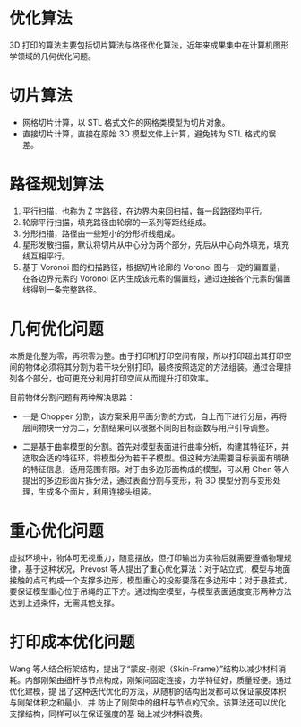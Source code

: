 # 优化算法

3D 打印的算法主要包括切片算法与路径优化算法，近年来成果集中在计算机图形学领域的几何优化问题。

# 切片算法

- 网格切片计算，以 STL 格式文件的网格类模型为切片对象。
- 直接切片计算，直接在原始 3D 模型文件上计算，避免转为 STL 格式的误差。

# 路径规划算法

1. 平行扫描，也称为 Z 字路径，在边界内来回扫描，每一段路径均平行。
2. 轮廓平行扫描，填充路径由轮廓的一系列等距线组成。
3. 分形扫描，路径由一些短小的分形析线组成。
4. 星形发散扫描，默认将切片从中心分为两个部分，先后从中心向外填充，填充线互相平行。
5. 基于 Voronoi 图的扫描路径，根据切片轮廓的 Voronoi 图与一定的偏置量，在各边界元素的 Voronoi 区内生成该元素的偏置线，通过连接各个元素的偏置线得到一条完整路径。

# 几何优化问题

本质是化整为零，再积零为整。由于打印机打印空间有限，所以打印超出其打印空间的物体必须将其分割为若干块分别打印，最终按照选定的方法组装。通过合理排列各个部分，也可更充分利用打印空间从而提升打印效率。

目前物体分割问题有两种解决思路：

- 一是 Chopper 分割，该方案采用平面分割的方式，自上而下进行分层，再将层间物块一分为二，分割结果可以根据不同的目标函数与用户引导调整。

- 二是基于曲率模型的分割。首先对模型表面进行曲率分析，构建其特征环，并选取合适的特征环，将模型分为若干子模型。但这种方法需要目标表面有明确的特征信息，适用范围有限。对于由多边形面构成的模型，可以用 Chen 等人提出的多边形面片拆分法，通过表面分割与变形，将 3D 模型分割与变形处理，生成多个面片，利用连接头组装。

# 重心优化问题

虚拟环境中，物体可无视重力，随意摆放，但打印输出为实物后就需要遵循物理规律，基于这种状况，Prévost 等人提出了重心优化算法：对于站立式，模型与地面接触的点可构成一个支撑多边形，模型重心的投影要落在多边形中；对于悬挂式，要保证模型重心位于吊绳的正下方。通过掏空模型，与模型表面适度变形两种方法达到上述条件，无需其他支撑。

# 打印成本优化问题

Wang 等人结合桁架结构，提出了“蒙皮-刚架（Skin-Frame）”结构以减少材料消耗。内部刚架由细杆与节点构成，刚架间固定连接，力学特征好，质量轻便。通过优化建模，提 出了这种迭代优化的方法，从随机的结构出发都可以保证蒙皮体积与刚架体积之和最小，并 防止了刚架中的细杆与节点的冗余。该算法还可以优化支撑结构，同样可以在保证强度的基 础上减少材料浪费。
